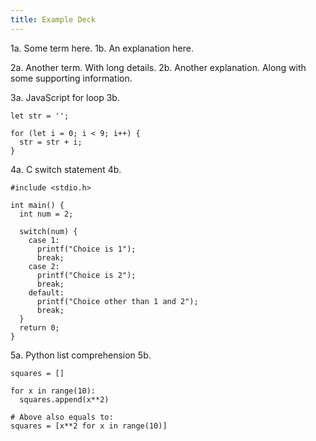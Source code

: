 ```yaml
---
title: Example Deck
---
```


1a. Some term here.
1b. An explanation here.

2a. Another term. With long details.
2b. Another explanation. Along with some supporting information.

3a. JavaScript for loop
3b.
```
let str = '';

for (let i = 0; i < 9; i++) {
  str = str + i;
}
```

4a. C switch statement
4b. 
```
#include <stdio.h>

int main() {
  int num = 2;
  
  switch(num) {
    case 1:
      printf("Choice is 1");
      break;
    case 2:
      printf("Choice is 2");
      break;
    default:
      printf("Choice other than 1 and 2");
      break;
  }
  return 0;
}
```

5a. Python list comprehension
5b.
```
squares = []

for x in range(10):
  squares.append(x**2)

# Above also equals to:
squares = [x**2 for x in range(10)]
```